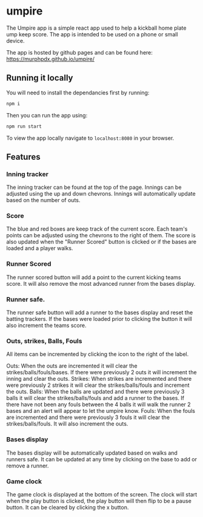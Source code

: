 # umpire

The Umpire app is a simple react app used to help a kickball home plate ump keep score. The app is intended to be used on a phone or small device. 

The app is hosted by github pages and can be found here: https://murphpdx.github.io/umpire/

## Running it locally

You will need to install the dependancies first by running: 

```bash
npm i
```

Then you can run the app using: 

```bash
npm run start
```

To view the app locally navigate to `localhost:8080` in your browser. 

## Features

### Inning tracker

The inning tracker can be found at the top of the page. Innings can be adjusted using the up and down chevrons. Innings will automatically update based on the number of outs. 

### Score

The blue and red boxes are keep track of the current score. Each team's points can be adjusted using the chevrons to the right of them. The score is also updated when the "Runner Scored" button is clicked or if the bases are loaded and a player walks. 

### Runner Scored

The runner scored button will add a point to the current kicking teams score. It will also remove the most advanced runner from the bases display. 

### Runner safe. 

The runner safe button will add a runner to the bases display and reset the batting trackers. If the bases were loaded prior to clicking the button it will also increment the teams score.

### Outs, strikes, Balls, Fouls

All items can be incremented by clicking the icon to the right of the label. 

Outs: When the outs are incremented it will clear the strikes/balls/fouls/bases. If there were previously 2 outs it will increment the inning and clear the outs. 
Strikes: When strikes are incremented and there were previously 2 strikes it will clear the strikes/balls/fouls and increment the outs.
Balls: When the balls are updated and there were previously 3 balls it will clear the strikes/balls/fouls and add a runner to the bases. If there have not been any fouls between the 4 balls it will walk the runner 2 bases and an alert will appear to let the umpire know.
Fouls: When the fouls are incremented and there were previously 3 fouls it will clear the strikes/balls/fouls. It will also increment the outs. 

### Bases display

The bases display will be automatically updated based on walks and runners safe. It can be updated at any time by clicking on the base to add or remove a runner.

### Game clock

The game clock is displayed at the bottom of the screen. The clock will start when the play button is clicked, the play button will then flip to be a pause button. It can be cleared by clicking the x button.

